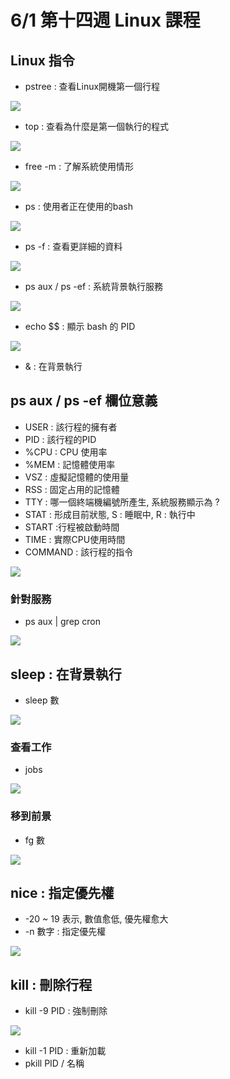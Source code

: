 # 6/1 第十四週 Linux 課程

## Linux 指令
* pstree : 查看Linux開機第一個行程

![](https://github.com/yucing/linux/blob/main/picture/pstree.png)

* top : 查看為什麼是第一個執行的程式

![](https://github.com/yucing/linux/blob/main/picture/top.png)

* free -m : 了解系統使用情形

![](https://github.com/yucing/linux/blob/main/picture/free.png)

* ps : 使用者正在使用的bash

![](https://github.com/yucing/linux/blob/main/picture/ps.png)

* ps -f : 查看更詳細的資料

![](https://github.com/yucing/linux/blob/main/picture/ps1.png)

* ps aux / ps -ef : 系統背景執行服務

![](https://github.com/yucing/linux/blob/main/picture/ps2.png)

* echo $$ : 顯示 bash 的 PID

![](https://github.com/yucing/linux/blob/main/picture/ps5.png)

* & : 在背景執行

## ps aux / ps -ef 欄位意義
* USER : 該行程的擁有者
* PID : 該行程的PID
* %CPU : CPU 使用率
* %MEM : 記憶體使用率
* VSZ : 虛擬記憶體的使用量
* RSS : 固定占用的記憶體
* TTY : 哪一個終端機編號所產生, 系統服務顯示為 ?
* STAT : 形成目前狀態,  S : 睡眠中, R : 執行中
* START :行程被啟動時間
* TIME : 實際CPU使用時間
* COMMAND : 該行程的指令

![](https://github.com/yucing/linux/blob/main/picture/ps3.png)

### 針對服務
* ps aux | grep cron

![](https://github.com/yucing/linux/blob/main/picture/ps4.png)

## sleep : 在背景執行
* sleep 數

![](https://github.com/yucing/linux/blob/main/picture/sleep.png)

### 查看工作
* jobs

![](https://github.com/yucing/linux/blob/main/picture/sleep1.png)

### 移到前景
* fg 數

![](https://github.com/yucing/linux/blob/main/picture/sleep2.png)

## nice : 指定優先權
* -20 ~ 19 表示, 數值愈低, 優先權愈大
* -n 數字 : 指定優先權

![](https://github.com/yucing/linux/blob/main/picture/nice.png)

## kill : 刪除行程
* kill -9 PID : 強制刪除

![](https://github.com/yucing/linux/blob/main/picture/kill.png)

* kill -1 PID : 重新加載
* pkill PID / 名稱